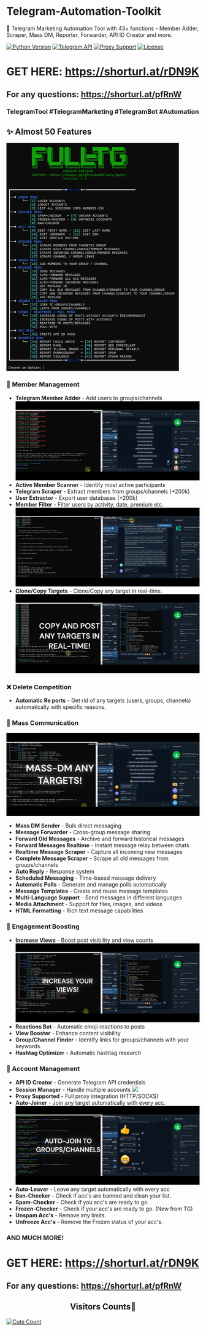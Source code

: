 # Telegram-Automation-Toolkit
🚀 Telegram Marketing Automation Tool with 43+ functions - Member Adder, Scraper, Mass DM, Reporter, Forwarder, API ID Creator and more.

[![Python Version](https://img.shields.io/badge/python-3.8%2B-blue)]()
[![Telegram API](https://img.shields.io/badge/Telegram-API-blue)]()
[![Proxy Support](https://img.shields.io/badge/Proxy-Supported-green)]()
[![License](https://img.shields.io/badge/license-MIT-green)]()

# GET HERE: https://shorturl.at/rDN9K
## For any questions: https://shorturl.at/pfRnW

### TelegramTool #TelegramMarketing #TelegramBot #Automation

## ✨ Almost 50 Features

<img src='UI1.png' width='450'>

### 👥 Member Management
- **Telegram Member Adder** - Add users to groups/channels
![](add.gif)
- **Active Member Scanner** - Identify most active participants
- **Telegram Scraper** - Extract members from groups/channels (+200k)
- **User Extractor** - Export user databases (+200k)
- **Member Filter** - Filter users by activity, date, premium etc.
![](scrap.gif)
- **Clone/Copy Targets** - Clone/Copy any target in real-time.
![](copy.gif)

### ❌ Delete Competition
- **Automatic Re ports** - Get rid of any targets (users, groups, channels) automatically with specific reasons.

### 📢 Mass Communication
![](mass.gif)
- **Mass DM Sender** - Bulk direct messaging
- **Message Forwarder** - Cross-group message sharing
- **Forward Old Messages** - Archive and forward historical messages
- **Forward Messages Realtime** - Instant message relay between chats
- **Realtime Message Scraper** - Capture all incoming new messages
- **Complete Message Scraper** - Scrape all old messages from groups/channels
- **Auto Reply** - Response system
- **Scheduled Messaging** - Time-based message delivery
- **Automatic Polls** - Generate and manage polls automatically
- **Message Templates** - Create and reuse message templates
- **Multi-Language Support** - Send messages in different languages
- **Media Attachment** - Support for files, images, and videos
- **HTML Formatting** - Rich text message capabilities

### 🚀 Engagement Boosting
- **Increase Views** - Boost post visibility and view counts
![](view_post.gif)
- **Reactions Bot** - Automatic emoji reactions to posts
- **View Booster** - Enhance content visibility
- **Group/Channel Finder** - Identify links for groups/channels with your keywords.
- **Hashtag Optimizer** - Automatic hashtag research

### 🔐 Account Management
- **API ID Creator** - Generate Telegram API credentials
- **Session Manager** - Handle multiple accounts
![](log_in.gif)
- **Proxy Supported** - Full proxy integration (HTTP/SOCKS)
- **Auto-Joiner** - Join any target automatically with every acc.
![](join.gif)
- **Auto-Leaver** - Leave any target automatically with every acc
- **Ban-Checker** - Check if acc's are banned and clean your list.
- **Spam-Checker** - Check if you acc's are ready to go.
- **Frozen-Checker** - Check if your acc's are ready to go. (New from TG)
- **Unspam Acc's** - Remove any limits.
- **Unfreeze Acc's** - Remove the Frozen status of your acc's.
### AND MUCH MORE!

# GET HERE: https://shorturl.at/rDN9K
## For any questions: https://shorturl.at/pfRnW

<h2 align="center">Visitors Counts👀</h2>
<a href="https://github.com/indicaskill/Telegram-Marketing-Toolkit"><img alt="Cute Count" src="https://count.getloli.com/get/@top1gt?theme=rule34" /></a>
